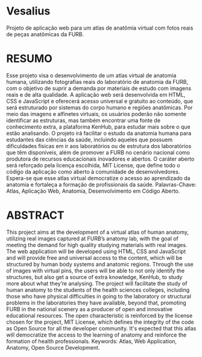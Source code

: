 # Vesalius
Projeto de aplicação web para um atlas de anatômia virtual com fotos reais de peças anatômicas da FURB.

# RESUMO
Esse projeto visa o desenvolvimento de um atlas virtual de anatomia humana, utilizando fotografias reais do laboratório de anatomia da FURB, com o objetivo de suprir a demanda por materiais de estudo com imagens reais e de alta qualidade. A aplicação web será desenvolvida em HTML, CSS e JavaScript e oferecerá acesso universal e gratuito ao conteúdo, que será estruturado por sistemas do corpo humano e regiões anatômicas. Por meio das imagens e alfinetes virtuais, os usuários poderão não somente identificar as estruturas, mas também encontrar uma fonte de conhecimento extra, a plataforma KenHub, para estudar mais sobre o que estão analisando. O projeto irá facilitar o estudo da anatomia humana para estudantes das ciências da saúde, incluindo aqueles que possuem dificuldades físicas em ir aos laboratórios ou de estrutura dos laboratórios que têm disponíveis, além de promover a FURB no cenário nacional como produtora de recursos educacionais inovadores e abertos. O caráter aberto será reforçado pela licença escolhida, MIT License, que define todo o código da aplicação como aberto à comunidade de desenvolvedores. Espera-se que esse atlas virtual democratize o acesso ao aprendizado da anatomia e fortaleça a formação de profissionais da saúde.
Palavras-Chave: Atlas, Aplicação Web, Anatomia, Desenvolvimento em Código Aberto.

# ABSTRACT
This project aims at the development of a virtual atlas of human anatomy, utilizing real images captured at FURB’s anatomy lab, with the goal of meeting the demand for high quality studying materials with real images. The web application will be developed using HTML, CSS and JavaScript and will provide free and universal access to the content, which will be structured by human body systems and anatomic regions. Through the use of images with virtual pins, the users will be able to not only identify the structures, but also get a source of extra knowledge, KenHub, to study more about what they’re analysing. The project will facilitate the study of human anatomy to the students of the health sciences colleges, including those who have physical difficulties in going to the laboratory or structural problems in the laboratories they have available, beyond that, promoting FURB in the national scenery as a producer of open and innovative educational resources. The open characteristic is reinforced by the license chosen for the project, MIT License, which defines the integrity of the code as Open Source for all the developer community. It's expected that this atlas will democratize the access to the learning of anatomy and reinforce the formation of health professionals.
Keywords: Atlas, Web Application, Anatomy, Open Source Development.
